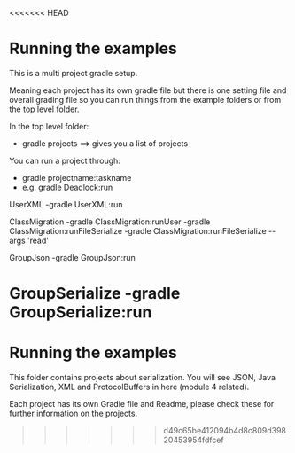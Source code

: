 <<<<<<< HEAD
# Running the examples #
This is a multi project gradle setup. 

Meaning each project has its own gradle file but there is one setting file and overall grading file so you can run things from the example folders or from the top level folder. 

In the top level folder: 
 - gradle projects
 ==> gives you a list of projects

You can run a project through:
 - gradle projectname:taskname
 - e.g. gradle Deadlock:run

UserXML
  -gradle UserXML:run

ClassMigration
  -gradle ClassMigration:runUser
  -gradle ClassMigration:runFileSerialize
    -gradle ClassMigration:runFileSerialize --args 'read'

GroupJson
  -gradle GroupJson:run

GroupSerialize
  -gradle GroupSerialize:run
=======
# Running the examples #
This folder contains projects about serialization. You will see JSON, Java Serialization, XML and ProtocolBuffers in here (module 4 related).

Each project has its own Gradle file and Readme, please check these for further information on the projects. 
>>>>>>> d49c65be412094b4d8c809d39820453954fdfcef
